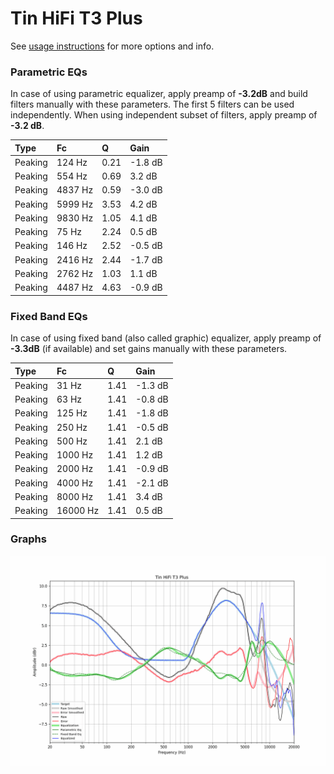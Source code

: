 # Tin HiFi T3 Plus
See [usage instructions](https://github.com/jaakkopasanen/AutoEq#usage) for more options and info.

### Parametric EQs
In case of using parametric equalizer, apply preamp of **-3.2dB** and build filters manually
with these parameters. The first 5 filters can be used independently.
When using independent subset of filters, apply preamp of **-3.2 dB**.

| Type    | Fc      |    Q | Gain    |
|:--------|:--------|:-----|:--------|
| Peaking | 124 Hz  | 0.21 | -1.8 dB |
| Peaking | 554 Hz  | 0.69 | 3.2 dB  |
| Peaking | 4837 Hz | 0.59 | -3.0 dB |
| Peaking | 5999 Hz | 3.53 | 4.2 dB  |
| Peaking | 9830 Hz | 1.05 | 4.1 dB  |
| Peaking | 75 Hz   | 2.24 | 0.5 dB  |
| Peaking | 146 Hz  | 2.52 | -0.5 dB |
| Peaking | 2416 Hz | 2.44 | -1.7 dB |
| Peaking | 2762 Hz | 1.03 | 1.1 dB  |
| Peaking | 4487 Hz | 4.63 | -0.9 dB |

### Fixed Band EQs
In case of using fixed band (also called graphic) equalizer, apply preamp of **-3.3dB**
(if available) and set gains manually with these parameters.

| Type    | Fc       |    Q | Gain    |
|:--------|:---------|:-----|:--------|
| Peaking | 31 Hz    | 1.41 | -1.3 dB |
| Peaking | 63 Hz    | 1.41 | -0.8 dB |
| Peaking | 125 Hz   | 1.41 | -1.8 dB |
| Peaking | 250 Hz   | 1.41 | -0.5 dB |
| Peaking | 500 Hz   | 1.41 | 2.1 dB  |
| Peaking | 1000 Hz  | 1.41 | 1.2 dB  |
| Peaking | 2000 Hz  | 1.41 | -0.9 dB |
| Peaking | 4000 Hz  | 1.41 | -2.1 dB |
| Peaking | 8000 Hz  | 1.41 | 3.4 dB  |
| Peaking | 16000 Hz | 1.41 | 0.5 dB  |

### Graphs
![](./Tin%20HiFi%20T3%20Plus.png)